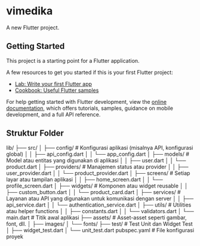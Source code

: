 # vimedika

A new Flutter project.

## Getting Started

This project is a starting point for a Flutter application.

A few resources to get you started if this is your first Flutter project:

- [Lab: Write your first Flutter app](https://docs.flutter.dev/get-started/codelab)
- [Cookbook: Useful Flutter samples](https://docs.flutter.dev/cookbook)

For help getting started with Flutter development, view the
[online documentation](https://docs.flutter.dev/), which offers tutorials,
samples, guidance on mobile development, and a full API reference.

## Struktur Folder
lib/
├── src/
│   ├── config/                # Konfigurasi aplikasi (misalnya API, konfigurasi global)
│   │   ├── api_config.dart
│   │   └── app_config.dart
│   ├── models/                # Model atau entitas yang digunakan di aplikasi
│   │   ├── user.dart
│   │   └── product.dart
│   ├── providers/             # Manajemen status atau provider
│   │   ├── user_provider.dart
│   │   └── product_provider.dart
│   ├── screens/               # Setiap layar atau tampilan aplikasi
│   │   ├── home_screen.dart
│   │   └── profile_screen.dart
│   ├── widgets/               # Komponen atau widget reusable
│   │   ├── custom_button.dart
│   │   └── product_card.dart
│   ├── services/              # Layanan atau API yang digunakan untuk komunikasi dengan server
│   │   ├── api_service.dart
│   │   └── authentication_service.dart
│   ├── utils/                 # Utilities atau helper functions
│   │   ├── constants.dart
│   │   └── validators.dart
│   └── main.dart              # Titik awal aplikasi
├── assets/                    # Asset-asset seperti gambar, font, dll.
│   ├── images/
│   └── fonts/
├── test/                      # Test Unit dan Widget Test
│   ├── widget_test.dart
│   └── unit_test.dart
pubspec.yaml                  # File konfigurasi proyek
